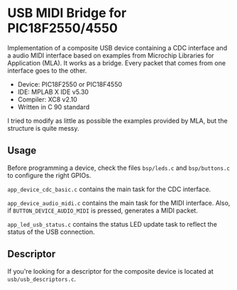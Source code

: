 # USB MIDI Bridge for PIC18F2550/4550

Implementation of a composite USB device containing a CDC interface and a audio MIDI interface based on examples from Microchip Libraries for Application (MLA).
It works as a bridge. Every packet that comes from one interface goes to the other.

- Device: PIC18F2550 or PIC18F4550
- IDE: MPLAB X IDE v5.30
- Compiler: XC8 v2.10
- Written in C 90 standard

I tried to modify as little as possible the examples provided by MLA, but the structure is quite messy.

## Usage

Before programming a device, check the files `bsp/leds.c` and `bsp/buttons.c` to configure the right GPIOs.

`app_device_cdc_basic.c` contains the main task for the CDC interface.

`app_device_audio_midi.c` contains the main task for the MIDI interface. Also, if `BUTTON_DEVICE_AUDIO_MIDI` is pressed, generates a MIDI packet.

`app_led_usb_status.c` contains the status LED update task to reflect the status of the USB connection.

## Descriptor

If you're looking for a descriptor for the composite device is located at `usb/usb_descriptors.c`.
